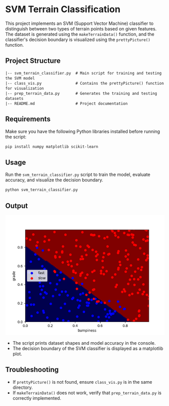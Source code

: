 # SVM Terrain Classification

This project implements an SVM (Support Vector Machine) classifier to distinguish between two types of terrain points based on given features. The dataset is generated using the `makeTerrainData()` function, and the classifier's decision boundary is visualized using the `prettyPicture()` function.

## Project Structure
```
|-- svm_terrain_classifier.py  # Main script for training and testing the SVM model
|-- class_vis.py               # Contains the prettyPicture() function for visualization
|-- prep_terrain_data.py       # Generates the training and testing datasets
|-- README.md                  # Project documentation
```

## Requirements
Make sure you have the following Python libraries installed before running the script:

```bash
pip install numpy matplotlib scikit-learn
```

## Usage
Run the `svm_terrain_classifier.py` script to train the model, evaluate accuracy, and visualize the decision boundary.

```bash
python svm_terrain_classifier.py
```

## Output
![Decision Boundary](test.png)
- The script prints dataset shapes and model accuracy in the console.
- The decision boundary of the SVM classifier is displayed as a matplotlib plot.

## Troubleshooting
- If `prettyPicture()` is not found, ensure `class_vis.py` is in the same directory.
- If `makeTerrainData()` does not work, verify that `prep_terrain_data.py` is correctly implemented.


